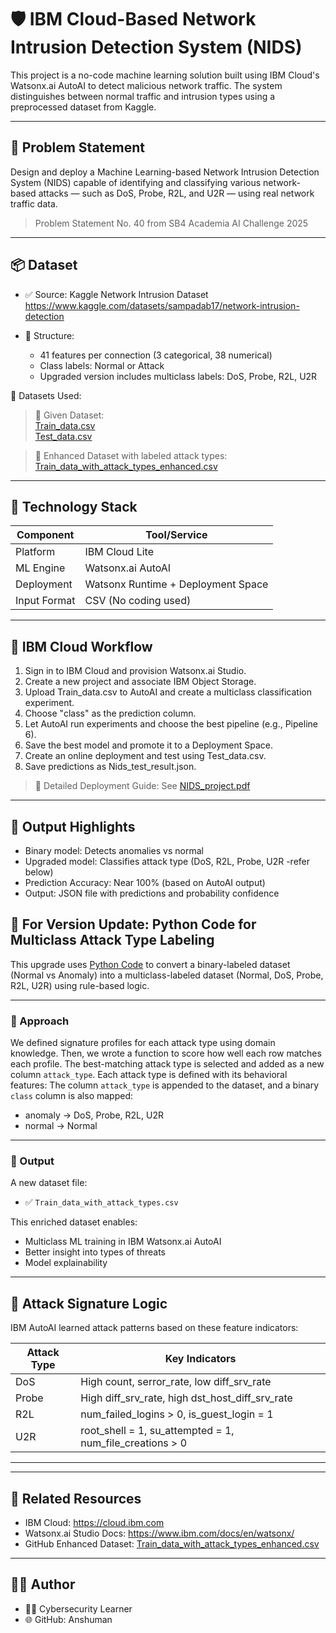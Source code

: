 <h1>🛡️ IBM Cloud-Based Network Intrusion Detection System (NIDS)</h1>

This project is a no-code machine learning solution built using IBM Cloud's Watsonx.ai AutoAI to detect malicious network traffic. The system distinguishes between normal traffic and intrusion types using a preprocessed dataset from Kaggle.

---

<h2>📌 Problem Statement</h2>

Design and deploy a Machine Learning-based Network Intrusion Detection System (NIDS) capable of identifying and classifying various network-based attacks — such as DoS, Probe, R2L, and U2R — using real network traffic data.

> Problem Statement No. 40 from SB4 Academia AI Challenge 2025

---

<h2>📦 Dataset</h2>

- ✅ Source: Kaggle Network Intrusion Dataset  
  https://www.kaggle.com/datasets/sampadab17/network-intrusion-detection

- 🧪 Structure:
  - 41 features per connection (3 categorical, 38 numerical)
  - Class labels: Normal or Attack
  - Upgraded version includes multiclass labels: DoS, Probe, R2L, U2R

📁 Datasets Used:
> 🔗 Given Dataset:    
> [Train_data.csv](https://github.com/unitedrider007/IBM-edunet-project/blob/main/Train_data.csv)      
> [Test_data.csv](https://github.com/unitedrider007/IBM-edunet-project/blob/main/Test_data.csv)

> 🔗 Enhanced Dataset with labeled attack types:  
> [Train_data_with_attack_types_enhanced.csv](https://github.com/unitedrider007/IBM-edunet-project/blob/main/Train_data_with_attack_types_enhanced.csv)

---

<h2>🧠 Technology Stack</h2>

| Component        | Tool/Service                         |
|------------------|--------------------------------------|
| Platform         | IBM Cloud Lite                      |
| ML Engine        | Watsonx.ai AutoAI                   |
| Deployment       | Watsonx Runtime + Deployment Space  |
| Input Format     | CSV (No coding used)                |

---

<h2>🚀 IBM Cloud Workflow</h2>

1. Sign in to IBM Cloud and provision Watsonx.ai Studio.
2. Create a new project and associate IBM Object Storage.
3. Upload Train_data.csv to AutoAI and create a multiclass classification experiment.
4. Choose "class" as the prediction column.
5. Let AutoAI run experiments and choose the best pipeline (e.g., Pipeline 6).
6. Save the best model and promote it to a Deployment Space.
7. Create an online deployment and test using Test_data.csv.
8. Save predictions as Nids_test_result.json.

> 🔗 Detailed Deployment Guide: See [NIDS_project.pdf](https://github.com/unitedrider007/IBM-edunet-project/blob/main/NIDS_project.pdf)

---

<h2>🎯 Output Highlights</h2>

- Binary model: Detects anomalies vs normal
- Upgraded model: Classifies attack type (DoS, R2L, Probe, U2R -refer below)
- Prediction Accuracy: Near 100% (based on AutoAI output)
- Output: JSON file with predictions and probability confidence

<h2>🔧 For Version Update: Python Code for Multiclass Attack Type Labeling</h2>

This upgrade uses [Python Code](https://github.com/unitedrider007/IBM-edunet-project/blob/main/update_Train_data_to_include_attack_types.py) to convert a binary-labeled dataset (Normal vs Anomaly) into a multiclass-labeled dataset (Normal, DoS, Probe, R2L, U2R) using rule-based logic.


---

<h3>🧩 Approach</h3>

We defined signature profiles for each attack type using domain knowledge. Then, we wrote a function to score how well each row matches each profile.
The best-matching attack type is selected and added as a new column `attack_type`.
Each attack type is defined with its behavioral features:
The column `attack_type` is appended to the dataset, and a binary `class` column is also mapped:
- anomaly → DoS, Probe, R2L, U2R
- normal → Normal

---

<h3>📁 Output</h3>

A new dataset file:
- ✅ `Train_data_with_attack_types.csv`

This enriched dataset enables:
- Multiclass ML training in IBM Watsonx.ai AutoAI
- Better insight into types of threats
- Model explainability
---

<h2>🧪 Attack Signature Logic</h2>

IBM AutoAI learned attack patterns based on these feature indicators:

| Attack Type | Key Indicators |
|-------------|----------------|
| DoS         | High count, serror_rate, low diff_srv_rate |
| Probe       | High diff_srv_rate, high dst_host_diff_srv_rate |
| R2L         | num_failed_logins > 0, is_guest_login = 1 |
| U2R         | root_shell = 1, su_attempted = 1, num_file_creations > 0 |

---

---

<h2>🔗 Related Resources</h2>

- IBM Cloud: https://cloud.ibm.com  
- Watsonx.ai Studio Docs: https://www.ibm.com/docs/en/watsonx/  
- GitHub Enhanced Dataset: [Train_data_with_attack_types_enhanced.csv](https://github.com/unitedrider007/IBM-edunet-project/blob/main/Train_data_with_attack_types_enhanced.csv)
---

<h2>🙋‍♂️ Author</h2>

- 👨‍💻 Cybersecurity Learner   
- 🌐 GitHub: Anshuman
